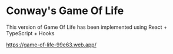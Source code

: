 # Conway's Game Of Life

This version of Game Of Life has been implemented using React + TypeScript + Hooks

https://game-of-life-99e63.web.app/
